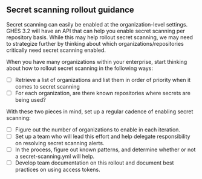## Secret scanning rollout guidance

Secret scanning can easily be enabled at the organization-level settings. GHES 3.2 will have an API that can help you enable secret scanning per repository basis. While this may help rollout secret scanning, we may need to strategize further by thinking about which organizations/repositories critically need secret scanning enabled.

When you have many organizations within your enterprise, start thinking about how to rollout secret scanning in the following ways:

- [ ] Retrieve a list of organizations and list them in order of priority when it comes to secret scanning
- [ ] For each organization, are there known repositories where secrets are being used?

With these two pieces in mind, set up a regular cadence of enabling secret scanning:

- [ ] Figure out the number of organizations to enable  in each iteration. 
- [ ] Set up a team who will lead this effort and help delegate responsibility on resolving secret scanning alerts.
- [ ] In the process, figure out known patterns, and determine whether or not a secret-scanning.yml will help.
- [ ] Develop team documentation on this rollout and document best practices on using access tokens.
